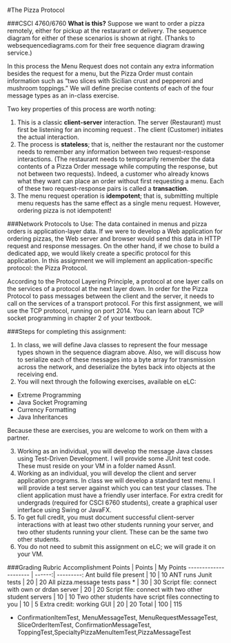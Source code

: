 #The Pizza Protocol

###CSCI 4760/6760
**What is this?** Suppose we want to order a pizza remotely, either for pickup at the restaurant or delivery. The sequence diagram for either of these scenarios is shown at right. (Thanks to websequencediagrams.com for their free sequence diagram drawing service.)

In this process the Menu Request does not contain any extra information besides the request for a menu, but the Pizza Order must contain information such as “two slices with Sicilian crust and pepperoni and mushroom toppings.”  We will define precise contents of each of the four message types as an in-class exercise.

Two key properties of this process are worth noting:

1. This is a classic **client-server** interaction. The server (Restaurant) must first be listening for an incoming request . The client (Customer) initiates the actual interaction. 
2. The process is **stateless**; that is, neither the restaurant nor the customer needs to remember any information between two request-response interactions. (The restaurant needs to temporarily remember the data contents of a Pizza Order message while computing the response, but not between two requests). Indeed, a customer who already knows what they want can place an order without first requesting a menu. Each of these two request-response pairs is called a **transaction**.
3. The menu request operation is **idempotent**; that is, submitting multiple menu requests has the same effect as a single menu request. However, ordering pizza is not idempotent!

###Network Protocols to Use:
The data contained in menus and pizza orders is application-layer data. If we were to develop a Web application for ordering pizzas, the Web server and browser would send this data in HTTP request and response messages. On the other hand, if we chose to build a dedicated app, we would likely create a specific protocol for this application. In this assignment we will implement an application-specific protocol: the Pizza Protocol.

According to the Protocol Layering Principle, a protocol at one layer calls on the services of a protocol at the next layer down. In order for the Pizza Protocol to pass messages between the client and the server, it needs to call on the services of a transport protocol. For this first assignment, we will use the TCP protocol, running on port 2014. You can learn about TCP socket programming in chapter 2 of your textbook.

###Steps for completing this assignment:
1. In class, we will define Java classes to represent the four message types shown in the sequence diagram above. Also, we will discuss how to serialize each of these messages into a byte array for transmission across the network, and deserialize the bytes back into objects at the receiving end.
2. You will next through the following exercises, available on eLC:
  * Extreme Programming
  * Java Socket Programing
  * Currency Formatting
  * Java Inheritances

Because these are exercises, you are welcome to work on them with a partner.

3. Working as an individual, you will develop the message Java classes using Test-Driven Development. I will provide some JUnit test code. These must reside on your VM in a folder named Assn1.
4. Working as an individual, you will develop the client and server application programs. In class  we will develop a standard test menu. I will provide a test server against which you can test your classes. The client application must have a friendly user interface. For extra credit for undergrads (required for CSCI 6760 students), create a graphical user interface using Swing or JavaFX.
5. To get full credit, you must document successful client-server interactions with at least two other students running your server, and two other students running your client. These can be the same two other students.
6. You do not need to submit this assignment on eLC; we will grade it on your VM.

###Grading Rubric
Accomplishment Points | Points | My Points
--------------------- | ------:| ---------:
Ant build file present | 10 | 10
ANT runs Junit tests | 20 | 20
All pizza.message tests pass * | 30 | 30
Script file: connect with own or drdan server | 20 | 20
Script file: connect with two other student servers | 10 | 10
Two other students have script files connecting to you | 10 | 5
Extra credit: working GUI | 20 | 20
Total | 100 | 115


* ConfirmationItemTest, MenuMessageTest, MenuRequestMessageTest, SliceOrderItemTest,
ConfirmationMessageTest, ToppingTest,SpecialtyPizzaMenuItemTest,PizzaMessageTest

